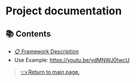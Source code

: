 # Project documentation

## 📚 Contents

- [📋 Framework Description](https://alumnosuady-my.sharepoint.com/:w:/g/personal/a16004260_alumnos_uady_mx/EQlK2o1gs4RJq-uTWrBitDIBtO0X8uUb2vuXu1Ps-Tqk-Q?e=0TnTvO)
- Use Example: https://youtu.be/ydMNWJ0twcU

> [👈 Return to main page.](./README.md)
